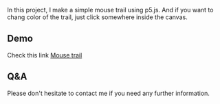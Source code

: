 In this project, I make a simple mouse trail using p5.js. And if you want to chang color of the trail, just click somewhere inside the canvas.

## Demo
Check this link [Mouse trail](https://shinano42.github.io/p5-practices/mouse%20trail/src/)






## Q&A
Please don't hesitate to contact me if you need any further information.